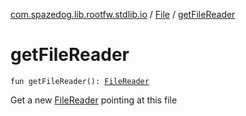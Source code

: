 [com.spazedog.lib.rootfw.stdlib.io](../index.md) / [File](index.md) / [getFileReader](.)

# getFileReader

`fun getFileReader(): `[`FileReader`](../-file-reader/index.md)

Get a new [FileReader](../-file-reader/index.md) pointing at this file

